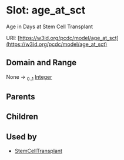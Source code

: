 
# Slot: age_at_sct


Age in Days at Stem Cell Transplant

URI: [https://w3id.org/pcdc/model/age_at_sct](https://w3id.org/pcdc/model/age_at_sct)


## Domain and Range

None &#8594;  <sub>0..1</sub> [Integer](types/Integer.md)

## Parents


## Children


## Used by

 * [StemCellTransplant](StemCellTransplant.md)
